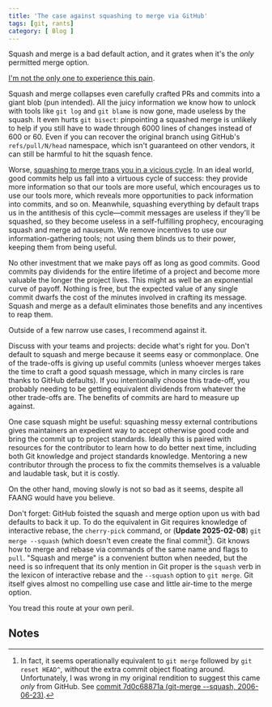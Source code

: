 ```yaml
---
title: 'The case against squashing to merge via GitHub'
tags: [git, rants]
category: [ Blog ]
---
```


Squash and merge is a bad default action, and it grates when it's the _only_
permitted merge option.

[I'm not the only one to experience this pain](https://lucasoshiro.github.io/posts-en/2024-04-08-please_dont_squash/).

Squash and merge collapses even carefully crafted PRs and commits into a giant
blob (pun intended). All the juicy information we know how to unlock with tools
like `git log` and `git blame` is now gone, made useless by the squash. It even
hurts `git bisect`: pinpointing a squashed merge is unlikely to help if you
still have to wade through 6000 lines of changes instead of 600 or 60. Even if
you can recover the original branch using GitHub's `refs/pull/N/head` namespace,
which isn't guaranteed on other vendors, it can still be harmful to hit the
squash fence.

Worse, [squashing to merge traps you in a vicious
cycle](https://cbea.ms/git-commit/). In an ideal world, good commits help us
fall into a virtuous cycle of success: they provide more information so that our
tools are more useful, which encourages us to use our tools more, which reveals
more opportunities to pack information into commits, and so on. Meanwhile,
squashing everything by default traps us in the antithesis of this cycle—commit
messages are useless if they'll be squashed, so they become useless in a
self-fulfilling prophecy, encouraging squash and merge ad nauseum. We remove
incentives to use our information-gathering tools; not using them blinds us to
their power, keeping them from being useful.

No other investment that we make pays off as long as good commits. Good commits
pay dividends for the entire lifetime of a project and become more valuable the
longer the project lives. This might as well be an exponential curve of payoff.
Nothing is free, but the expected value of any single commit dwarfs the cost of
the minutes involved in crafting its message. Squash and merge as a default
eliminates those benefits and any incentives to reap them.

Outside of a few narrow use cases, I recommend against it.

Discuss with your teams and projects: decide what's right for you. Don't default
to squash and merge because it seems easy or commonplace. One of the trade-offs
is giving up useful commits (unless whoever merges takes the time to craft a
good squash message, which in many circles is rare thanks to GitHub defaults).
If you intentionally choose this trade-off, you probably needing to be getting
equivalent dividends from whatever the other trade-offs are. The benefits of
commits are hard to measure up against.

One case squash might be useful: squashing messy external contributions gives
maintainers an expedient way to accept otherwise good code and bring the commit
up to project standards. Ideally this is paired with resources for the
contributor to learn how to do better next time, including both Git knowledge
and project standards knowledge. Mentoring a new contributor through the process
to fix the commits themselves is a valuable and laudable task, but it is costly.

On the other hand, moving slowly is not so bad as it seems, despite all FAANG
would have you believe.

Don't forget: GitHub foisted the squash and merge option upon us with bad
defaults to back it up. To do the equivalent in Git requires knowledge of
interactive rebase, the `cherry-pick` command, or (**Update 2025-02-08**) `git
merge --squash` (which doesn't even create the final commit[^1]). Git knows how to
merge and rebase via commands of the same name and flags to `pull`. "Squash and
merge" is a convenient button when needed, but the need is so infrequent that
its only mention in Git proper is the `squash` verb in the lexicon of
interactive rebase and the `--squash` option to `git merge`. Git itself gives
almost no compelling use case and little air-time to the merge option.

You tread this route at your own peril.

## Notes

[^1]: In fact, it seems operationally equivalent to `git merge` followed by `git
    reset HEAD^`, without the extra commit object floating around.
    Unfortunately, I was wrong in my original rendition to suggest this came
    _only_ from GitHub. See [commit 7d0c68871a (git-merge --squash,
    2006-06-23)](https://github.com/git/git/commit/7d0c68871a).
